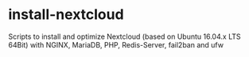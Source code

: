 # install-nextcloud
Scripts to install and optimize Nextcloud (based on Ubuntu 16.04.x LTS 64Bit) with NGINX, MariaDB, PHP, Redis-Server, fail2ban and ufw
